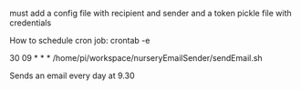 must add a config file with recipient and sender and a token pickle file with credentials

How to schedule cron job:
crontab -e

30 09 * * * /home/pi/workspace/nurseryEmailSender/sendEmail.sh

Sends an email every day at 9.30

